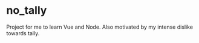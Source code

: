 # no_tally
Project for me to learn Vue and Node. Also motivated by my intense dislike towards tally.